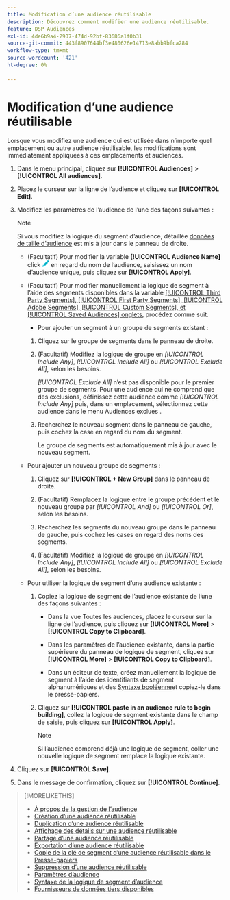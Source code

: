 ```yaml
---
title: Modification d’une audience réutilisable
description: Découvrez comment modifier une audience réutilisable.
feature: DSP Audiences
exl-id: 4de6b9a4-2907-474d-92bf-83686a1f0b31
source-git-commit: 443f8907644bf3e480626e14713e8abb9bfca284
workflow-type: tm+mt
source-wordcount: '421'
ht-degree: 0%

---
```


# Modification d’une audience réutilisable

Lorsque vous modifiez une audience qui est utilisée dans n’importe quel emplacement ou autre audience réutilisable, les modifications sont immédiatement appliquées à ces emplacements et audiences.<!-- verify -->

1. Dans le menu principal, cliquez sur **[!UICONTROL Audiences]** > **[!UICONTROL All audiences]**.

1. Placez le curseur sur la ligne de l’audience et cliquez sur **[!UICONTROL Edit]**.

1. Modifiez les paramètres de l’audience de l’une des façons suivantes :

   >[!NOTE]
   >
   >Si vous modifiez la logique du segment d’audience, détaillée [données de taille d’audience](audience-about.md) est mis à jour dans le panneau de droite.

   * (Facultatif) Pour modifier la variable **[!UICONTROL Audience Name]** click ![Modifier](/help/dsp/assets/edit.png) en regard du nom de l’audience, saisissez un nom d’audience unique, puis cliquez sur **[!UICONTROL Apply]**.

   * (Facultatif) Pour modifier manuellement la logique de segment à l’aide des segments disponibles dans la variable [[!UICONTROL Third Party Segments], [!UICONTROL First Party Segments], [!UICONTROL Adobe Segments], [!UICONTROL Custom Segments], et [!UICONTROL Saved Audiences] onglets](audience-settings.md), procédez comme suit.

      * Pour ajouter un segment à un groupe de segments existant :
      1. Cliquez sur le groupe de segments dans le panneau de droite.

      1. (Facultatif) Modifiez la logique de groupe en *[!UICONTROL Include Any]*, *[!UICONTROL Include All]* ou *[!UICONTROL Exclude All]*, selon les besoins.

         *[!UICONTROL Exclude All]* n’est pas disponible pour le premier groupe de segments. Pour une audience qui ne comprend que des exclusions, définissez cette audience comme *[!UICONTROL Include Any]* puis, dans un emplacement, sélectionnez cette audience dans le menu Audiences exclues .

      1. Recherchez le nouveau segment dans le panneau de gauche, puis cochez la case en regard du nom du segment.

         Le groupe de segments est automatiquement mis à jour avec le nouveau segment.
   * Pour ajouter un nouveau groupe de segments :

      1. Cliquez sur **[!UICONTROL + New Group]** dans le panneau de droite.

      1. (Facultatif) Remplacez la logique entre le groupe précédent et le nouveau groupe par *[!UICONTROL And]* ou *[!UICONTROL Or]*, selon les besoins.

      1. Recherchez les segments du nouveau groupe dans le panneau de gauche, puis cochez les cases en regard des noms des segments.

      1. (Facultatif) Modifiez la logique de groupe en *[!UICONTROL Include Any]*, *[!UICONTROL Include All]* ou *[!UICONTROL Exclude All]*, selon les besoins.
   * Pour utiliser la logique de segment d’une audience existante :

      1. Copiez la logique de segment de l’audience existante de l’une des façons suivantes :

         * Dans la vue Toutes les audiences, placez le curseur sur la ligne de l’audience, puis cliquez sur **[!UICONTROL More]** > **[!UICONTROL Copy to Clipboard]**.

         * Dans les paramètres de l’audience existante, dans la partie supérieure du panneau de logique de segment, cliquez sur **[!UICONTROL More]** > **[!UICONTROL Copy to Clipboard]**.

         * Dans un éditeur de texte, créez manuellement la logique de segment à l’aide des identifiants de segment alphanumériques et des [Syntaxe booléenne](audience-segment-logic-syntax.md)et copiez-le dans le presse-papiers.
      1. Cliquez sur **[!UICONTROL paste in an audience rule to begin building]**, collez la logique de segment existante dans le champ de saisie, puis cliquez sur **[!UICONTROL Apply]**.

         >[!NOTE]
         >
         >Si l’audience comprend déjà une logique de segment, coller une nouvelle logique de segment remplace la logique existante.





1. Cliquez sur **[!UICONTROL Save]**.

1. Dans le message de confirmation, cliquez sur **[!UICONTROL Continue]**.

>[!MORELIKETHIS]
>
>* [À propos de la gestion de l’audience](audience-about.md)
>* [Création d’une audience réutilisable](reusable-audience-create.md)
>* [Duplication d’une audience réutilisable](reusable-audience-duplicate.md)
>* [Affichage des détails sur une audience réutilisable](reusable-audience-view-details.md)
>* [Partage d’une audience réutilisable](reusable-audience-share.md)
>* [Exportation d’une audience réutilisable](reusable-audience-export.md)
>* [Copie de la clé de segment d’une audience réutilisable dans le Presse-papiers](reusable-audience-clipboard.md)
>* [Suppression d’une audience réutilisable](reusable-audience-delete.md)
>* [Paramètres d’audience](audience-settings.md)
>* [Syntaxe de la logique de segment d’audience](audience-segment-logic-syntax.md)
>* [Fournisseurs de données tiers disponibles](third-party-data-providers.md)

